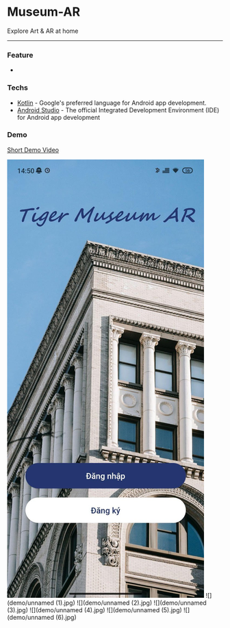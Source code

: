 # Museum-AR
Explore Art & AR at home

---

### Feature
-

### Techs

- [Kotlin](https://kotlinlang.org/) - Google's preferred language for Android app development.
- [Android Studio](https://developer.android.com/studio) - The official Integrated Development Environment (IDE) for Android app development

### Demo
[Short Demo Video](https://1drv.ms/v/s!Au2sF_i0UtKPgfsQLuY9F-C1w7ynnw?e=KRjpz9)

![](demo/unnamed.jpg)
![](demo/unnamed (1).jpg)
![](demo/unnamed (2).jpg)
![](demo/unnamed (3).jpg)
![](demo/unnamed (4).jpg)
![](demo/unnamed (5).jpg)
![](demo/unnamed (6).jpg)
